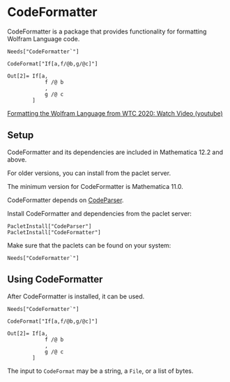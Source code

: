 # CodeFormatter

CodeFormatter is a package that provides functionality for formatting Wolfram Language code.

```
Needs["CodeFormatter`"]

CodeFormat["If[a,f/@b,g/@c]"]
```
```
Out[2]= If[a,
            f /@ b
            ,
            g /@ c
        ]

```

[Formatting the Wolfram Language from WTC 2020: Watch Video (youtube)](https://www.youtube.com/watch?v=eGvvKlfaPsQ)


## Setup

CodeFormatter and its dependencies are included in Mathematica 12.2 and above.

For older versions, you can install from the paclet server.

The minimum version for CodeFormatter is Mathematica 11.0.

CodeFormatter depends on [CodeParser](https://github.com/WolframResearch/codeparser).

Install CodeFormatter and dependencies from the paclet server:
```
PacletInstall["CodeParser"]
PacletInstall["CodeFormatter"]
```

Make sure that the paclets can be found on your system:
```
Needs["CodeFormatter`"]
```


## Using CodeFormatter

After CodeFormatter is installed, it can be used.

```
Needs["CodeFormatter`"]

CodeFormat["If[a,f/@b,g/@c]"]
```
```
Out[2]= If[a,
            f /@ b
            ,
            g /@ c
        ]

```

The input to `CodeFormat` may be a string, a `File`, or a list of bytes.
